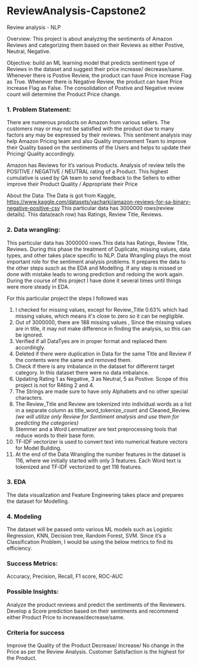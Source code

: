 # ReviewAnalysis-Capstone2
Review analysis - NLP

Overview:
This project is about analyzing the sentiments of Amazon Reviews and categorizing them based on their Reviews as either Postive, Neutral, Negative.

Objective: build an ML learning model that predicts sentiment type of Reviews in the dataset and suggest their price increase/ decrease/same. Whenever there is Postive Review, the product can have Price increase Flag as True. Whenever there is Negative Review, the product can have Price increase Flag as False. The consolidation of Postive and Negative review count will determine the Product Price change. 

### 1. Problem Statement: 
There are numerous products on Amazon from various sellers. The customers may or may not be satisfied with the product due to many factors any may be expressed by their reviews. This sentiment analysis may help Amazon Pricing team and also Quality improvement Team to improve their Quality based on the sentiments of the Users and helps to update their Pricing/ Quality accordingly.

Amazon has Reviews for it’s various Products. Analysis of review tells the POSITIVE / NEGATIVE / NEUTRAL rating of a Product. This highest cumulative is used by QA team to send feedback to the Sellers to either improve their Product Quality / Appropriate their Price


About the Data:
The Data is got from Kaggle, https://www.kaggle.com/datasets/yacharki/amazon-reviews-for-sa-binary-negative-positive-csv
This particular data has 3000000 rows(review details). This data(each row) has Ratings, Review Title, Reviews.

### 2. Data wrangling:
This particular data has 3000000 rows.This data has Ratings, Review Title, Reviews.
During this phase the treatment of Duplicate, missing values, data types, and other takes place specific to NLP.
Data Wrangling plays the most important role for the sentiment analysis problems. It prepares the data to the other steps susch as the EDA and Modelling. If any step is missed or done with mistake leads to wrong prediction and redoing the work again. During the course of this project I have done it several times until things were more steady in EDA.

For this particular project the steps I followed was
1. I checked for missing values, except for Review_Title    0.63% which had missing values, which means it's close to zero so it can be negligible.
2. Out of 3000000, there are 188 missing values , Since the missing values are in title, it may not make difference in finding the analysis, so this can be ignored.
3. Verified if all DataTyes are in proper format and replaced them accordingly.
4. Deleted if there were duplication in Data for the same Title and Review if the contents were the same and removed them.
5. Check if there is any imbalance in the dataset for differernt target category. In this dataset there were no data imbalance.
6. Updating Rating 1 as Negative, 3 as Neutral, 5 as Postive. Scope of this project is not for RAting 2 and 4.
7. The Strings are made sure to have only Alphabets and no other special characters.
8. The Review_Title and Review are tokenized into individual words as a list in a separate column as title_word_tokenize_count and Cleaned_Review. <i> (we will utilize only Review for Sentiment analysis and use them for predicting the categories) </i>
9. Stemmer and a Word Lemmatizer are text preprocessing tools that reduce words to their base form.
10. TF‑IDF vectorizer is used to convert text into numerical feature vectors for Model Building.
11. At the end of the Data Wrangling the number features in the dataset is 116, where we initially started with only 3 features. Each Word text is tokenized and TF‑IDF vectorized to get 116 features.

### 3. EDA
The data visualization and Feature Engineering takes place and prepares the dataset for Modelling.

### 4. Modeling
The dataset will be passed onto various ML models such as Logistic Regression, KNN, Decision tree, Random Forest, SVM.
Since it’s a Classification Problem, I would be using the below metrics to find its efficiency.


### Success Metrics:  
Accuracy, Precision, Recall, F1 score, ROC-AUC 

### Possible Insights: 
Analyze the product reviews and predict the sentiments of the Reviewers.
Develop a Score prediction based on their sentiments and recommend either Product Price to increase/decrease/same.

### Criteria for success
Improve the Quality of the Product
Decrease/ Increase/ No change in the Price as per the Review Analysis.
Customer Satisfaction is the highest for the Product.


